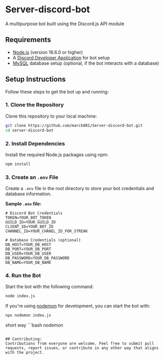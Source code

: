 # Server-discord-bot
A multipurpose bot built using the Discord.js API module

## Requirements

- [Node.js](https://nodejs.org/) (version 16.6.0 or higher)
- A [Discord Developer Application](https://discord.com/developers/applications) for bot setup
- [MySQL](https://www.mysql.com/) database setup (optional, if the bot interacts with a database)

## Setup Instructions

Follow these steps to get the bot up and running:

### 1. Clone the Repository
Clone this repository to your local machine:
   ```bash
   git clone https://github.com/marck001/Server-discord-bot.git
   cd server-discord-bot
   ```

### 2. Install Dependencies
Install the required Node.js packages using npm:
   ```bash
   npm install
   ```

### 3. Create an `.env` File
Create a `.env` file in the root directory to store your bot credentials and database information.

   **Sample `.env` file:**
   ```env
   # Discord Bot Credentials
   TOKEN=YOUR_BOT_TOKEN
   GUILD_ID=YOUR_GUILD_ID
   CLIENT_ID=YOUR_BOT_ID
   CHANNEL_ID=YOUR_CHANEL_ID_FOR_STREAK

   # Database Credentials (optional)
   DB_HOST=YOUR_DB_HOST
   DB_PORT=YOUR_DB_PORT
   DB_USER=YOUR_DB_USER
   DB_PASSWORD=YOUR_DB_PASSWORD
   DB_NAME=YOUR_DB_NAME
   ```


### 4. Run the Bot
Start the bot with the following command:
   ```bash
   node index.js
   ```

   If you're using [nodemon](https://www.npmjs.com/package/nodemon) for development, you can start the bot with:
   ```bash
   npx nodemon index.js
   ```
   short way
    ```bash
   nodemon 
   ```

## Contributing:
Contributions from everyone are welcome. Feel free to submit pull requests, report issues, or contribute in any other way that aligns with the project.
